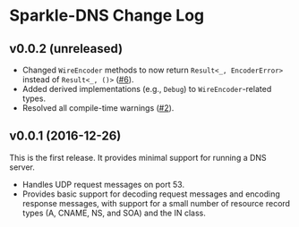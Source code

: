 # Sparkle-DNS Change Log

## v0.0.2 (unreleased)

* Changed `WireEncoder` methods to now return `Result<_, EncoderError>`
  instead of `Result<_, ()>` ([#6][issue_6]).
* Added derived implementations (e.g., `Debug`) to `WireEncoder`-related
  types.
* Resolved all compile-time warnings ([#2][issue_2]).

## v0.0.1 (2016-12-26)

This is the first release. It provides minimal support for running a DNS
server.

* Handles UDP request messages on port 53.
* Provides basic support for decoding request messages and encoding
  response messages, with support for a small number of resource record
  types (A, CNAME, NS, and SOA) and the IN class.

[issue_2]: https://github.com/cmbrandenburg/sparkle-dns/issues/2
[issue_6]: https://github.com/cmbrandenburg/sparkle-dns/issues/6
